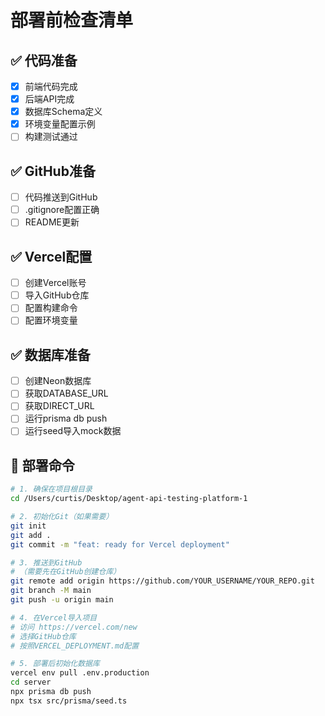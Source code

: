 # 部署前检查清单

## ✅ 代码准备

- [x] 前端代码完成
- [x] 后端API完成
- [x] 数据库Schema定义
- [x] 环境变量配置示例
- [ ] 构建测试通过

## ✅ GitHub准备

- [ ] 代码推送到GitHub
- [ ] .gitignore配置正确
- [ ] README更新

## ✅ Vercel配置

- [ ] 创建Vercel账号
- [ ] 导入GitHub仓库
- [ ] 配置构建命令
- [ ] 配置环境变量

## ✅ 数据库准备

- [ ] 创建Neon数据库
- [ ] 获取DATABASE_URL
- [ ] 获取DIRECT_URL
- [ ] 运行prisma db push
- [ ] 运行seed导入mock数据

## 🚀 部署命令

```bash
# 1. 确保在项目根目录
cd /Users/curtis/Desktop/agent-api-testing-platform-1

# 2. 初始化Git（如果需要）
git init
git add .
git commit -m "feat: ready for Vercel deployment"

# 3. 推送到GitHub
# （需要先在GitHub创建仓库）
git remote add origin https://github.com/YOUR_USERNAME/YOUR_REPO.git
git branch -M main
git push -u origin main

# 4. 在Vercel导入项目
# 访问 https://vercel.com/new
# 选择GitHub仓库
# 按照VERCEL_DEPLOYMENT.md配置

# 5. 部署后初始化数据库
vercel env pull .env.production
cd server
npx prisma db push
npx tsx src/prisma/seed.ts
```

